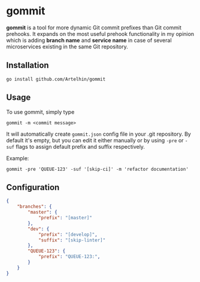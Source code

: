 # gommit

<b>gommit</b> is a tool for more dynamic Git commit prefixes than Git commit prehooks.
It expands on the most useful prehook functionality in my opinion which is adding <b>branch name</b> and <b>service name</b> in case of several microservices existing in the same Git repository.

## Installation
```
go install github.com/Artelhin/gommit
```

## Usage
To use gommit, simply type 
```
gommit -m <commit message>
```
It will automatically create ```gommit.json``` config file in your .git repository.
By default it's empty, but you can edit it either manually or by using ```-pre``` or ```-suf``` flags to assign default prefix and suffix respectively.

Example:

```
gommit -pre 'QUEUE-123' -suf '[skip-ci]' -m 'refactor documentation'
```

## Configuration

```json gommit.json
{
    "branches": {
        "master": {
            "prefix": "[master]"
        },
        "dev": {
            "prefix": "[develop]",
            "suffix": "[skip-linter]"
        },
        "QUEUE-123": {
            "prefix": "QUEUE-123:",
        }
    }
}
```